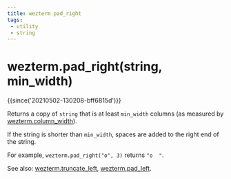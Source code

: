 ```yaml
---
title: wezterm.pad_right
tags:
 - utility
 - string
---
```

# wezterm.pad_right(string, min_width)

{{since('20210502-130208-bff6815d')}}

Returns a copy of `string` that is at least `min_width` columns
(as measured by [wezterm.column_width](column_width.md)).

If the string is shorter than `min_width`, spaces are added to
the right end of the string.

For example, `wezterm.pad_right("o", 3)` returns `"o  "`.

See also: [wezterm.truncate_left](truncate_left.md), [wezterm.pad_left](pad_left.md).



